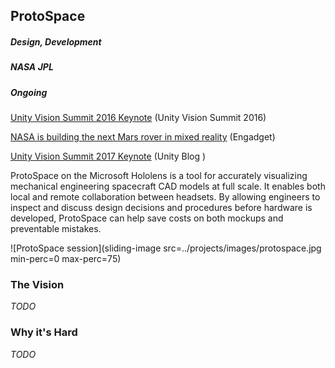 ## ProtoSpace

##### Design, Development

##### NASA JPL

##### Ongoing

[Unity Vision Summit 2016 Keynote](https://www.youtube.com/watch?v=sME2pxTKyIs) (Unity Vision Summit 2016)

[NASA is building the next Mars rover in mixed reality](http://www.engadget.com/2016/05/23/nasa-hololens-mars-rover-in-mixed-reality/) (Engadget)

[Unity Vision Summit 2017 Keynote](https://blogs.unity3d.com/2017/05/01/vision-summit-2017-keynote-recap-announcements-from-microsoft-google-vuforia-and-more/) (Unity Blog
)

ProtoSpace on the Microsoft Hololens is a tool for accurately visualizing mechanical engineering spacecraft CAD models at full scale. It enables both local and remote collaboration between headsets. By allowing engineers to inspect and discuss design decisions and procedures before hardware is developed, ProtoSpace can help save costs on both mockups and preventable mistakes.

![ProtoSpace session](sliding-image src=../projects/images/protospace.jpg min-perc=0 max-perc=75)

### The Vision
_TODO_

### Why it's Hard
_TODO_
